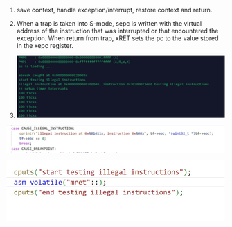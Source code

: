 1. save context, handle exception/interrupt, restore context and return.

2. When a trap is taken into S-mode, sepc is written with the virtual address of the instruction that was interrupted or that encountered the exception. When return from trap, xRET sets the pc to the value stored in the xepc register.

3. ![image-20230308131344657](pic/image-20230308131344657.png)

  ![image-20230308131353044](pic/image-20230308131353044.png)

![image-20230308131426789](pic/image-20230308131426789.png)
